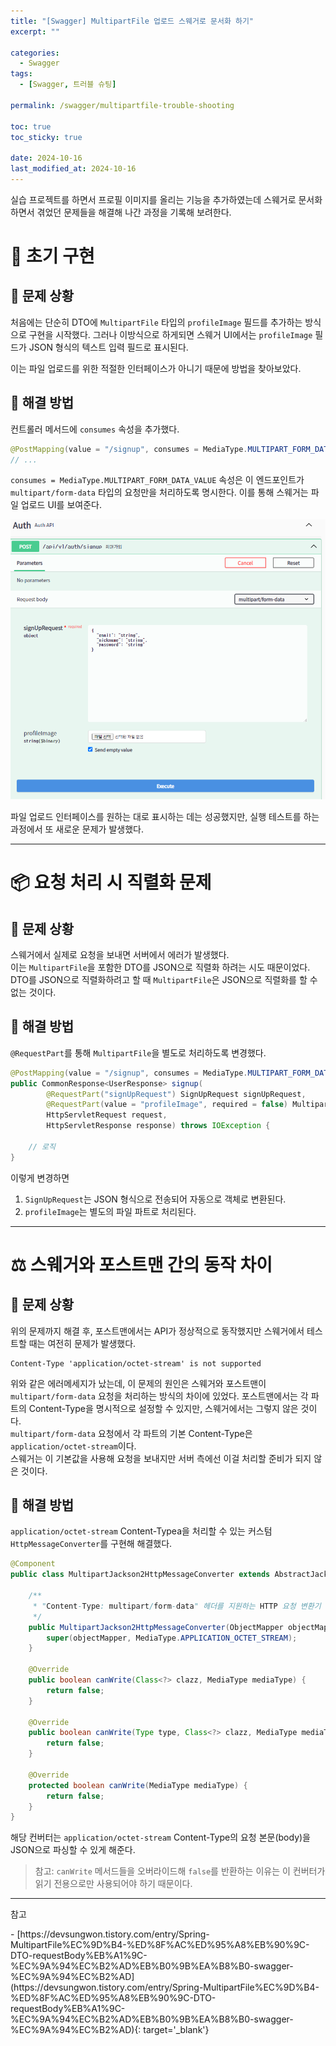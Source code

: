 ```yaml
---
title: "[Swagger] MultipartFile 업로드 스웨거로 문서화 하기"
excerpt: ""

categories:
  - Swagger
tags:
  - [Swagger, 트러블 슈팅]

permalink: /swagger/multipartfile-trouble-shooting

toc: true
toc_sticky: true

date: 2024-10-16
last_modified_at: 2024-10-16
---
```


실습 프로젝트를 하면서 프로필 이미지를 올리는 기능을 추가하였는데 스웨거로 문서화 하면서 겪었던 문제들을 해결해 나간 과정을 기록해 보려한다.

# 🚀 초기 구현 
## 🤔 문제 상황 
처음에는 단순히 DTO에 `MultipartFile` 타입의 `profileImage` 필드를 추가하는 방식으로 구현을 시작했다. 그러나 이방식으로 하게되면 스웨거 UI에서는 `profileImage` 필드가 JSON 형식의 텍스트 입력 필드로 표시된다.

이는 파일 업로드를 위한 적절한 인터페이스가 아니기 때문에 방법을 찾아보았다.

## 🎉 해결 방법 
컨트롤러 메서드에 `consumes` 속성을 추가했다. 
```java
@PostMapping(value = "/signup", consumes = MediaType.MULTIPART_FORM_DATA_VALUE)
// ...
```
`consumes = MediaType.MULTIPART_FORM_DATA_VALUE` 속성은 이 엔드포인트가 `multipart/form-data` 타입의 요청만을 처리하도록 명시한다. 이를 통해 스웨거는 파일 업로드 UI를 보여준다.

![alt text](/assets/images/posts_img/swagger/multipartfile-trouble-shooting/solution1.png)

파일 업로드 인터페이스를 원하는 대로 표시하는 데는 성공했지만, 실행 테스트를 하는 과정에서 또 새로운 문제가 발생했다.

---

# 📦 요청 처리 시 직렬화 문제 
## 🤔 문제 상황
스웨거에서 실제로 요청을 보내면 서버에서 에러가 발생했다.  
이는 `MultipartFile`을 포함한 DTO를 JSON으로 직렬화 하려는 시도 때문이었다. DTO를 JSON으로 직렬화하려고 할 때 `MultipartFile`은 JSON으로 직렬화를 할 수 없는 것이다.

## 🎉 해결 방법
`@RequestPart`를 통해  `MultipartFile`을 별도로 처리하도록 변경했다.

```java
@PostMapping(value = "/signup", consumes = MediaType.MULTIPART_FORM_DATA_VALUE)
public CommonResponse<UserResponse> signup(
        @RequestPart("signUpRequest") SignUpRequest signUpRequest,
        @RequestPart(value = "profileImage", required = false) MultipartFile profileImage,
        HttpServletRequest request,
        HttpServletResponse response) throws IOException {

    // 로직
}
```

이렇게 변경하면
1. `SignUpRequest`는 JSON 형식으로 전송되어 자동으로 객체로 변환된다.
2. `profileImage`는 별도의 파일 파트로 처리된다.

---

# ⚖️ 스웨거와 포스트맨 간의 동작 차이
## 🤔 문제 상황
위의 문제까지 해결 후, 포스트맨에서는 API가 정상적으로 동작했지만 스웨거에서 테스트할 때는 여전히 문제가 발생했다.
```
Content-Type 'application/octet-stream' is not supported
```
위와 같은 에러메세지가 났는데, 이 문제의 원인은 스웨거와 포스트맨이 `multipart/form-data` 요청을 처리하는 방식의 차이에 있었다. 포스트맨에서는 각 파트의 Content-Type을 명시적으로 설정할 수 있지만, 스웨거에서는 그렇지 않은 것이다.  
`multipart/form-data` 요청에서 각 파트의 기본 Content-Type은 `application/octet-stream`이다.  
스웨거는 이 기본값을 사용해 요청을 보내지만 서버 측에선 이걸 처리할 준비가 되지 않은 것이다.

## 🎉 해결 방법
`application/octet-stream` Content-Typea을 처리할 수 있는 커스텀 `HttpMessageConverter`를 구현해 해결했다.  

```java
@Component
public class MultipartJackson2HttpMessageConverter extends AbstractJackson2HttpMessageConverter {

    /**
     * "Content-Type: multipart/form-data" 헤더를 지원하는 HTTP 요청 변환기
     */
    public MultipartJackson2HttpMessageConverter(ObjectMapper objectMapper) {
        super(objectMapper, MediaType.APPLICATION_OCTET_STREAM);
    }

    @Override
    public boolean canWrite(Class<?> clazz, MediaType mediaType) {
        return false;
    }

    @Override
    public boolean canWrite(Type type, Class<?> clazz, MediaType mediaType) {
        return false;
    }

    @Override
    protected boolean canWrite(MediaType mediaType) {
        return false;
    }
}
```
해당 컨버터는 `application/octet-stream` Content-Type의 요청 본문(body)을 JSON으로 파싱할 수 있게 해준다. 

> 참고: `canWrite` 메서드들을 오버라이드해 `false`를 반환하는 이유는 이 컨버터가 읽기 전용으로만 사용되어야 하기 때문이다. 

---
<p class='ref'>참고</p>
- [https://devsungwon.tistory.com/entry/Spring-MultipartFile%EC%9D%B4-%ED%8F%AC%ED%95%A8%EB%90%9C-DTO-requestBody%EB%A1%9C-%EC%9A%94%EC%B2%AD%EB%B0%9B%EA%B8%B0-swagger-%EC%9A%94%EC%B2%AD](https://devsungwon.tistory.com/entry/Spring-MultipartFile%EC%9D%B4-%ED%8F%AC%ED%95%A8%EB%90%9C-DTO-requestBody%EB%A1%9C-%EC%9A%94%EC%B2%AD%EB%B0%9B%EA%B8%B0-swagger-%EC%9A%94%EC%B2%AD){: target='_blank'}





